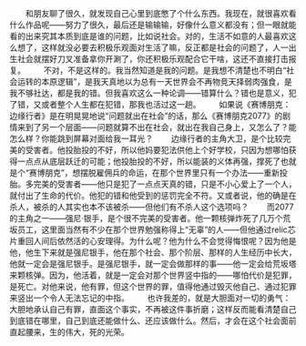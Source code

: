 　　和朋友聊了很久，就发现自己心里到底憋了个什么东西。我现在，就很喜欢看什么作品呢——努力了很久，最后还是输输输，好像什么意义都没有；但一眼就能看的出来究其本质到底是谁的问题，比如说社会。对的，生活不如意的人最喜欢这么想了，这样就没必要去积极乐观面对生活了嘛，反正都是社会的问题了，人一出生社会就摆好刀叉准备拿你开涮了，你还积极乐观配合它干啥，这还不直接打击报复。
　　不对，不是这样的。我当然知道是我的问题。是我想不清楚也不明白“社会运转的本原逻辑”，是我天真地以为总有一天世界会不再物竞天择弱肉强食，是我不够社达，都是我的错。但我喜欢这么一种论调——错算什么？错也是意义，犯了错，又或者整个人生都在犯错，那我也活过这一趟。
　　如果说《赛博朋克：边缘行者》是在明晃晃地说“问题就出在社会”的话，那么《赛博朋克2077》的剧情来到了另一个层面——问题就算不出在社会，就出在我自己身上，又怎么了？能怎么样？你能跳到屏幕对面给我一耳光？
　　边缘行者的主角大卫，是个比较完美的受害者。他投胎投的不好，所以他妈要犯法供他上个好学校，只因为想哪怕获得一点点从底层跃迁的可能；他投胎投的不好，所以能装的义体再强，撑死了也就是个“赛博朋克”，想摆脱雇佣兵的命运，在那个世界里只有一个办法——重新投胎。多完美的受害者——他只是犯了一点点天真的错，只是不小心爱上了一个人，就付出了生命的代价。他犯的错和他受到的惩罚完全不符。又或者说，他的确是在杀人，被杀的人其实也本不该被杀——但他们有不杀人这个选项吗？
　　而2077的主角之一——强尼·银手，是个很不完美的受害者。他一颗核弹炸死了几万个荒坂员工，这里面当然有不少在那个世界勉强称得上“无辜”的人——但他通过relic芯片重回人间后依然活的心安理得。为什么呢？他为什么不会觉得悔恨呢？因为他是他，他生下来就是强尼银手，他在那个社会、那个阶层、那样的人生经历中长大，他就一定会是强尼银手。是强尼银手，就一定会做那样的事——他一定会给荒坂塔来颗核弹。因为，他活着，就是一定会对那个世界竖中指的——哪怕代价是犯罪，是死亡。对他来说，他有罪，但这个世界的罪，值得他通过毁灭他自己、通过犯罪来竖出一个令人无法忘记的中指。
　　也许我差的，就是大胆面对一切的勇气：大胆地承认自己有罪，直面这个事实，不再被这件事折磨；这样反而能看清楚自己到底错在哪里，自己到底还能做什么、还应该做什么。然后，才会在这个社会面前直起腰来，生的伟大，死的光荣。
<!-- ##{"timestamp":1681736254}## -->